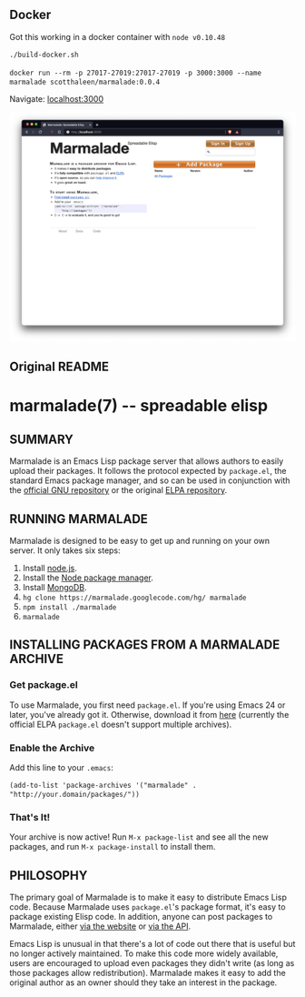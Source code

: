 ## Docker

Got this working in a docker container with `node v0.10.48`

```
./build-docker.sh

docker run --rm -p 27017-27019:27017-27019 -p 3000:3000 --name marmalade scotthaleen/marmalade:0.0.4
```

Navigate: [localhost:3000](http://localhost:3000)


![Marmalade](doc/screenshot.png)


## Original README


marmalade(7) -- spreadable elisp
================================

## SUMMARY

Marmalade is an Emacs Lisp package server that allows authors to easily upload their
packages. It follows the protocol expected by `package.el`, the standard Emacs
package manager, and so can be used in conjunction with the [official GNU
repository](http://elpa.gnu.org/) or the original [ELPA
repository](http://tromey.com/elpa).

## RUNNING MARMALADE

Marmalade is designed to be easy to get up and running on your own server. It only
takes six steps:

1. Install [node.js](http://nodejs.org/#download).
2. Install the [Node package manager](http://github.com/isaacs/npm#readme).
3. Install [MongoDB](http://www.mongodb.org/downloads).
4. `hg clone https://marmalade.googlecode.com/hg/ marmalade`
5. `npm install ./marmalade`
6. `marmalade`

## INSTALLING PACKAGES FROM A MARMALADE ARCHIVE

### Get package.el

To use Marmalade, you first need `package.el`. If you're using Emacs 24 or later,
you've already got it. Otherwise, download it from
[here](http://github.com/technomancy/package.el/raw/master/package.el)
(currently the official ELPA `package.el` doesn't support multiple archives).

### Enable the Archive

Add this line to your `.emacs`:

    (add-to-list 'package-archives '("marmalade" . "http://your.domain/packages/"))

### That's It!

Your archive is now active! Run `M-x package-list` and see all the new packages,
and run `M-x package-install` to install them.

## PHILOSOPHY

The primary goal of Marmalade is to make it easy to distribute Emacs Lisp code.
Because Marmalade uses `package.el`'s package format, it's easy to package
existing Elisp code. In addition, anyone can post packages to Marmalade, either
[via the website](/packages/new) or [via the API](/docs/api.7.html).

Emacs Lisp is unusual in that there's a lot of code out there that is useful but
no longer actively maintained. To make this code more widely available, users
are encouraged to upload even packages they didn't write (as long as those
packages allow redistribution). Marmalade makes it easy to add the original
author as an owner should they take an interest in the package.

